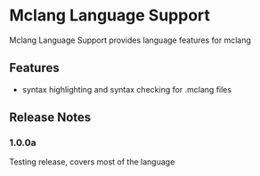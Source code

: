 # Mclang Language Support

Mclang Language Support provides language features for mclang

## Features

* syntax highlighting and syntax checking for .mclang files


## Release Notes

### 1.0.0a

Testing release, covers most of the language

